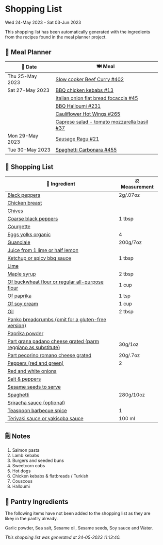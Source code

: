 # Shopping List

Wed 24-May 2023 - Sat 03-Jun 2023

This shopping list has been automatically generated with the ingredients from the recipes found in the meal planner project.

## 📅 Meal Planner

|📅 Date| 🍽️ Meal|
|----|----|
|Thu 25-May 2023|[Slow cooker Beef Curry #402](https://github.com/jcallaghan/The-Cookbook/issues/402)|
|Sat 27-May 2023|[BBQ chicken kebabs #13](https://github.com/jcallaghan/The-Cookbook/issues/13)|
||[Italian onion flat bread focaccia #45](https://github.com/jcallaghan/The-Cookbook/issues/45)|
||[BBQ Halloumi #231](https://github.com/jcallaghan/The-Cookbook/issues/231)|
||[Cauliflower Hot Wings #265](https://github.com/jcallaghan/The-Cookbook/issues/265)|
||[Caprese salad - tomato mozzarella basil #37](https://github.com/jcallaghan/The-Cookbook/issues/37)|
|Mon 29-May 2023|[Sausage Ragu #21](https://github.com/jcallaghan/The-Cookbook/issues/21)|
|Tue 30-May 2023|[Spaghetti Carbonara #455](https://github.com/jcallaghan/The-Cookbook/issues/455)|

## 🛒 Shopping List

| 🍌 Ingredient| ⚖️ Measurement|
|----------|-----------|
|[Black peppers](https://www.sainsburys.co.uk/gol-ui/SearchResults/Black%20peppers)|2g/.07oz|
|[Chicken breast](https://www.sainsburys.co.uk/gol-ui/SearchResults/Chicken%20breast)||
|[Chives](https://www.sainsburys.co.uk/gol-ui/SearchResults/Chives)||
|[Coarse black peppers](https://www.sainsburys.co.uk/gol-ui/SearchResults/Coarse%20black%20peppers)|1 tbsp|
|[Courgette](https://www.sainsburys.co.uk/gol-ui/SearchResults/Courgette)||
|[Eggs yolks organic](https://www.sainsburys.co.uk/gol-ui/SearchResults/Eggs%20yolks%20organic)|4|
|[Guanciale](https://www.sainsburys.co.uk/gol-ui/SearchResults/Guanciale)|200g/7oz|
|[Juice from 1 lime or half lemon](https://www.sainsburys.co.uk/gol-ui/SearchResults/Juice%20from%201%20lime%20or%20half%20lemon)||
|[Ketchup or spicy bbq sauce](https://www.sainsburys.co.uk/gol-ui/SearchResults/Ketchup%20or%20spicy%20bbq%20sauce)|1 tbsp|
|[Lime](https://www.sainsburys.co.uk/gol-ui/SearchResults/Lime)||
|[Maple syrup](https://www.sainsburys.co.uk/gol-ui/SearchResults/Maple%20syrup)|2 tbsp|
|[Of buckwheat flour or regular all-purpose flour](https://www.sainsburys.co.uk/gol-ui/SearchResults/Of%20buckwheat%20flour%20or%20regular%20all-purpose%20flour)|1 cup|
|[Of paprika](https://www.sainsburys.co.uk/gol-ui/SearchResults/Of%20paprika)|1 tsp|
|[Of soy cream](https://www.sainsburys.co.uk/gol-ui/SearchResults/Of%20soy%20cream)|1 cup|
|[Oil](https://www.sainsburys.co.uk/gol-ui/SearchResults/Oil)|2 tbsp|
|[Panko breadcrumbs (omit for a gluten-free version)](https://www.sainsburys.co.uk/gol-ui/SearchResults/Panko%20breadcrumbs%20(omit%20for%20a%20gluten-free%20version))||
|[Paprika powder](https://www.sainsburys.co.uk/gol-ui/SearchResults/Paprika%20powder)||
|[Part grana padano cheese grated (parm reggiano as substitute)](https://www.sainsburys.co.uk/gol-ui/SearchResults/Part%20grana%20padano%20cheese%20grated%20(parm%20reggiano%20as%20substitute))|30g/1oz|
|[Part pecorino romano cheese grated](https://www.sainsburys.co.uk/gol-ui/SearchResults/Part%20pecorino%20romano%20cheese%20grated)|20g/.7oz|
|[Peppers (red and green)](https://www.sainsburys.co.uk/gol-ui/SearchResults/Peppers%20(red%20and%20green))|2|
|[Red and white onions](https://www.sainsburys.co.uk/gol-ui/SearchResults/Red%20and%20white%20onions)||
|[Salt & peppers](https://www.sainsburys.co.uk/gol-ui/SearchResults/Salt%20&%20peppers)||
|[Sesame seeds to serve](https://www.sainsburys.co.uk/gol-ui/SearchResults/Sesame%20seeds%20to%20serve)||
|[Spaghetti](https://www.sainsburys.co.uk/gol-ui/SearchResults/Spaghetti)|280g/10oz|
|[Sriracha sauce (optional)](https://www.sainsburys.co.uk/gol-ui/SearchResults/Sriracha%20sauce%20(optional))||
|[Teaspoon barbecue spice](https://www.sainsburys.co.uk/gol-ui/SearchResults/Teaspoon%20barbecue%20spice)|1|
|[Teriyaki sauce or yakisoba sauce](https://www.sainsburys.co.uk/gol-ui/SearchResults/Teriyaki%20sauce%20or%20yakisoba%20sauce)|100 ml|

## 🗒️ Notes

1. Salmon pasta
1. Lamb kebabs
1. Burgers and seeded buns
1. Sweetcorn cobs
1. Hot dogs
1. Chicken kebabs & flatbreads / Turkish
1. Couscous
1. Halloumi

## 🏪 Pantry Ingredients

The following items have not been added to the shopping list as they are likey in the pantry already.

Garlic powder, Sea salt, Sesame oil, Sesame seeds, Soy sauce and Water.


_This shopping list was generated at 24-05-2023 11:13:40._
